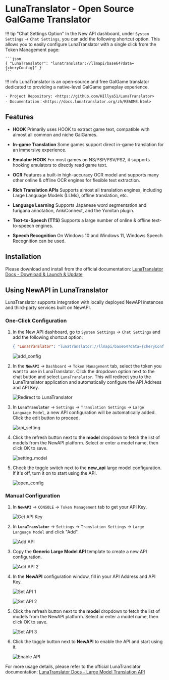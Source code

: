 # LunaTranslator - Open Source GalGame Translator

!!! tip "Chat Settings Option"
    In the New API dashboard, under `System Settings` -> `Chat Settings`, you can add the following shortcut option. This allows you to easily configure LunaTranslator with a single click from the Token Management page:

    ```json
    { "LunaTranslator": "lunatranslator://llmapi/base64?data={cheryConfig}" }
    ```

!!! info
    LunaTranslator is an open-source and free GalGame translator dedicated to providing a native-level GalGame gameplay experience.

    - Project Repository: <https://github.com/HIllya51/LunaTranslator>
    - Documentation：<https://docs.lunatranslator.org/zh/README.html>
## Features

- **HOOK** Primarily uses HOOK to extract game text, compatible with almost all common and niche GalGames.

- **In-game Translation** Some games support direct in-game translation for an immersive experience.

- **Emulator HOOK** For most games on NS/PSP/PSV/PS2, it supports hooking emulators to directly read game text.

- **OCR** Features a built-in high-accuracy OCR model and supports many other online & offline OCR engines for flexible text extraction.

- **Rich Translation APIs** Supports almost all translation engines, including Large Language Models (LLMs), offline translation, etc.

- **Language Learning** Supports Japanese word segmentation and furigana annotation, AnkiConnect, and the Yomitan plugin.

- **Text-to-Speech (TTS)** Supports a large number of online & offline text-to-speech engines.

- **Speech Recognition** On Windows 10 and Windows 11, Windows Speech Recognition can be used.

## Installation

Please download and install from the official documentation: [LunaTranslator Docs - Download & Launch & Update](https://docs.lunatranslator.org/en/README.html)

## Using NewAPI in LunaTranslator

LunaTranslator supports integration with locally deployed NewAPI instances and third-party services built on NewAPI.

### One-Click Configuration

1.  In the New API dashboard, go to `System Settings` -> `Chat Settings` and add the following shortcut option:
    
    ```json
    { "LunaTranslator": "lunatranslator://llmapi/base64?data={cheryConfig}" }
    ```
    ![add_config](../assets/luna_translator/add_config.png)

2.  In the **`NewAPI`** -> `Dashboard` -> `Token Management` tab, select the token you want to use in LunaTranslator. Click the dropdown option next to the chat button and select `LunaTranslator`. This will redirect you to the LunaTranslator application and automatically configure the API Address and API Key.
    
    ![Redirect to LunaTranslator](../assets/luna_translator/jump_to_app.png)

3.  In **`LunaTranslator`** -> `Settings` -> `Translation Settings` -> `Large Language Model`, a new API configuration will be automatically added. Click the edit button to proceed.
    
    ![api_setting](../assets/luna_translator/api_setting.png)

4.  Click the refresh button next to the **model** dropdown to fetch the list of models from the NewAPI platform. Select or enter a model name, then click OK to save.
    
    ![setting_model](../assets/luna_translator/setting_model.png)

5.  Check the toggle switch next to the **new_api** large model configuration. If it's off, turn it on to start using the API.

    ![open_config](../assets/luna_translator/open_config.png)

### Manual Configuration

1.  In **`NewAPI`** -> `CONSOLE` -> `Token Management` tab to get your API Key.

    ![Get API Key](../assets/luna_translator/copy_api_key.png)

2.  In **`LunaTranslator`** -> `Settings` -> `Translation Settings` -> `Large Language Model` and click "Add".

    ![Add API](../assets/luna_translator/add_api.png)

3.  Copy the **Generic Large Model API** template to create a new API configuration.

    ![Add API 2](../assets/luna_translator/add_api_2.png)

4.  In the **NewAPI** configuration window, fill in your API Address and API Key.

    ![Set API 1](../assets/luna_translator/setting_api.png)

    ![Set API 2](../assets/luna_translator/setting_api2.png)

5.  Click the refresh button next to the **model** dropdown to fetch the list of models from the NewAPI platform. Select or enter a model name, then click OK to save.

    ![Set API 3](../assets/luna_translator/setting_api3.png)

6.  Click the toggle button next to **NewAPI** to enable the API and start using it.

    ![Enable API](../assets/luna_translator/open_api.png)

For more usage details, please refer to the official LunaTranslator documentation: [LunaTranslator Docs - Large Model Translation API](https://docs.lunatranslator.org/en/guochandamoxing.html)